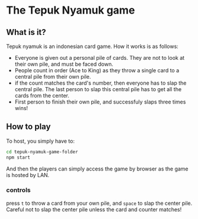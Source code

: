 # The Tepuk Nyamuk game

## What is it?

Tepuk nyamuk is an indonesian card game. How it works is as follows:
* Everyone is given out a personal pile of cards. They are not to look at their own pile, and must be faced down.
* People count in order (Ace to King) as they throw a single card to a central pile from their own pile.
* if the count matches the card's number, then everyone has to slap the central pile. The last person to slap this central pile has to get all the cards from the center.
* First person to finish their own pile, and successfuly slaps three times wins!

## How to play

To host, you simply have to:
```sh
cd tepuk-nyamuk-game-folder
npm start
```

And then the players can simply access the game by browser as the game is hosted by LAN.

### controls

press `t` to throw a card from your own pile, and `space` to slap the center pile. Careful not to slap the center pile unless the card and counter matches!
